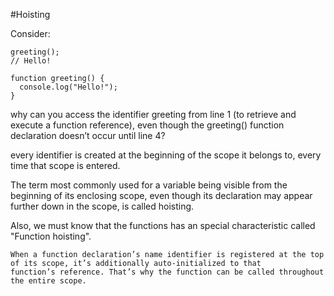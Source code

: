 #Hoisting

Consider:

```
greeting();
// Hello!

function greeting() {
  console.log("Hello!");
}
```

why can you access the identifier greeting from line 1 (to retrieve and execute a function reference), even
though the greeting() function declaration doesn’t occur until line 4?

every identifier is created at the beginning of the scope it belongs to, every time that scope is entered.

The term most commonly used for a variable being visible from the beginning of its enclosing scope, even though its
declaration may appear further down in the scope, is called hoisting.

Also, we must know that the functions has an special characteristic called "Function hoisting".

    When a function declaration’s name identifier is registered at the top of its scope, it’s additionally auto-initialized to that
    function’s reference. That’s why the function can be called throughout the entire scope.